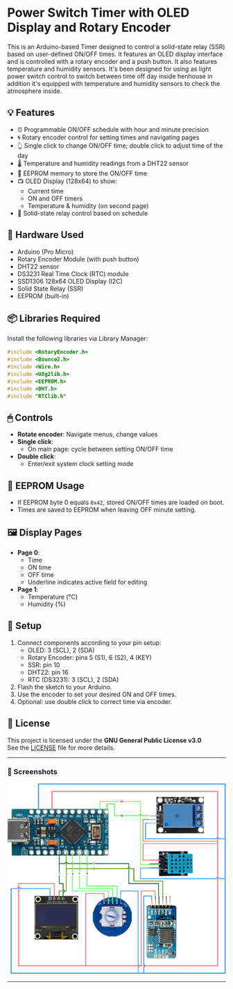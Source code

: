 # Power Switch Timer with OLED Display and Rotary Encoder

This is an Arduino-based Timer designed to control a solid-state relay (SSR) based on user-defined ON/OFF times. It features an OLED display interface and is controlled with a rotary encoder and a push button. It also features temperature and humidity sensors.
It's been designed for using as light power switch control to switch between time off day inside henhouse in addition it's equipped with temperature and humidity sensors to check the atmosphere inside.

## 💡 Features

- ⏰ Programmable ON/OFF schedule with hour and minute precision  
- 🌀 Rotary encoder control for setting times and navigating pages  
- 👆 Single click to change ON/OFF time; double click to adjust time of the day  
- 🌡️ Temperature and humidity readings from a DHT22 sensor  
- 🧠 EEPROM memory to store the ON/OFF time  
- 📺 OLED Display (128x64) to show:
  - Current time  
  - ON and OFF timers  
  - Temperature & humidity (on second page)  
- 🔌 Solid-state relay control based on schedule

## 🔧 Hardware Used

- Arduino (Pro Micro)  
- Rotary Encoder Module (with push button)  
- DHT22 sensor  
- DS3231 Real Time Clock (RTC) module  
- SSD1306 128x64 OLED Display (I2C)  
- Solid State Relay (SSR)  
- EEPROM (built-in)  

## 📦 Libraries Required

Install the following libraries via Library Manager:

```cpp
#include <RotaryEncoder.h>
#include <Bounce2.h>
#include <Wire.h>
#include <U8g2lib.h>
#include <EEPROM.h>
#include <DHT.h>
#include "RTClib.h"
```

## 🖱 Controls

- **Rotate encoder**: Navigate menus, change values  
- **Single click**:
  - On main page: cycle between setting ON/OFF time  
- **Double click**:
  - Enter/exit system clock setting mode  

## 🧠 EEPROM Usage

- If EEPROM byte 0 equals `0x42`, stored ON/OFF times are loaded on boot.  
- Times are saved to EEPROM when leaving OFF minute setting.  

## 🖼️ Display Pages

- **Page 0**:
  - Time  
  - ON time  
  - OFF time  
  - Underline indicates active field for editing  
- **Page 1**:
  - Temperature (°C)  
  - Humidity (%)  

## 🧪 Setup

1. Connect components according to your pin setup:
   - OLED: 3 (SCL), 2 (SDA) 
   - Rotary Encoder: pins 5 (S1), 6 (S2), 4 (KEY)  
   - SSR: pin 10  
   - DHT22: pin 16  
   - RTC (DS3231): 3 (SCL), 2 (SDA)  
3. Flash the sketch to your Arduino.  
4. Use the encoder to set your desired ON and OFF times.  
5. Optional: use double click to correct time via encoder.  

## 📄 License

This project is licensed under the **GNU General Public License v3.0**  
See the [LICENSE](./LICENSE) file for more details.

---

### 📸 Screenshots

![powerSwitchTimer](https://github.com/DannyGudkov/powerSwitchTimer/blob/main/powerSwitchTimer.png)

---
